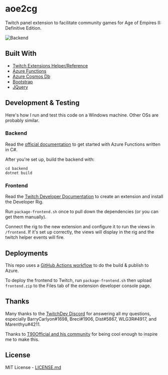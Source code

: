 # aoe2cg

Twitch panel extension to facilitate community games for Age of Empires II: Definitive Edition.

![Backend](https://github.com/lettucemode/aoe2cg/workflows/Backend/badge.svg)

## Built With

- [Twitch Extensions Helper/Reference](https://dev.twitch.tv/docs/extensions/reference)
- [Azure Functions](https://azure.microsoft.com/en-us/services/functions/)
- [Azure Cosmos Db](https://azure.microsoft.com/en-us/services/cosmos-db/)
- [Bootstrap](https://getbootstrap.com/)
- [JQuery](https://jquery.com/)

## Development & Testing

Here's how I run and test this code on a Windows machine. Other OSs are probably similar.

### Backend

Read the [official documentation](https://docs.microsoft.com/en-us/azure/azure-functions/functions-create-first-function-vs-code?pivots=programming-language-csharp) to get started with Azure Functions written in C#.

After you're set up, build the backend with:

```
cd backend
dotnet build
```

### Frontend

Read the [Twitch Developer Documentation](https://dev.twitch.tv/docs/extensions) to create an extension and install the Developer Rig.

Run `package-frontend.sh` once to pull down the dependencies (or you can get them manually).

Connect the rig to the new extension and configure it to run the views in `/frontend`. If it's set up correctly, the views will display in the rig and the twitch helper events will fire.

## Deployments

This repo uses a [GitHub Actions workflow](/.github/workflows/push-backend.yml) to do the build & publish to Azure.

To deploy the frontend to Twitch, run `package-frontend.sh` then upload `frontend.zip` to the Files tab of the extension developer console page.

## Thanks

Many thanks to the [TwitchDev Discord](https://discord.com/invite/G8UQqNy) for answering all my questions, especially BarryCarlyon#1698, Breci#1906, Dist#5867, WLG3R#4917, and Marenthyu#4211.

Thanks to [T90Official and his community](https://discord.gg/t90official) for being cool enough to inspire me to make this.

## License

MIT License - [LICENSE.md](LICENSE.md)
